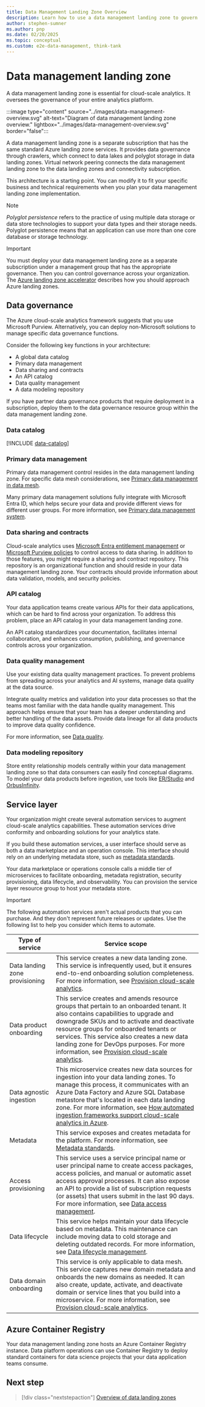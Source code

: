 ```yaml
---
title: Data Management Landing Zone Overview
description: Learn how to use a data management landing zone to govern your analytics platform, including data governance, lifecycle management, and metadata registration.
author: stephen-sumner
ms.author: pnp
ms.date: 02/20/2025
ms.topic: conceptual
ms.custom: e2e-data-management, think-tank
---
```


# Data management landing zone

A data management landing zone is essential for cloud-scale analytics. It oversees the governance of your entire analytics platform.

:::image type="content" source="../images/data-management-overview.svg" alt-text="Diagram of data management landing zone overview." lightbox="../images/data-management-overview.svg" border="false":::

A data management landing zone is a separate subscription that has the same standard Azure landing zone services. It provides data governance through crawlers, which connect to data lakes and polyglot storage in data landing zones. Virtual network peering connects the data management landing zone to the data landing zones and connectivity subscription.

This architecture is a starting point. You can modify it to fit your specific business and technical requirements when you plan your data management landing zone implementation.

> [!NOTE]
> *Polyglot persistence* refers to the practice of using multiple data storage or data store technologies to support your data types and their storage needs. Polyglot persistence means that an application can use more than one core database or storage technology.

> [!IMPORTANT]
> You must deploy your data management landing zone as a separate subscription under a management group that has the appropriate governance. Then you can control governance across your organization. The [Azure landing zone accelerator](../../../ready/landing-zone/index.md#azure-verified-modules-for-platform-landing-zones) describes how you should approach Azure landing zones.

## Data governance

The Azure cloud-scale analytics framework suggests that you use Microsoft Purview. Alternatively, you can deploy non-Microsoft solutions to manage specific data governance functions.

Consider the following key functions in your architecture:

- A global data catalog
- Primary data management
- Data sharing and contracts
- An API catalog
- Data quality management
- A data modeling repository

If you have partner data governance products that require deployment in a subscription, deploy them to the data governance resource group within the data management landing zone.

### Data catalog

[!INCLUDE [data-catalog](../../cloud-scale-analytics/includes/data-catalog.md)]

### Primary data management

Primary data management control resides in the data management landing zone. For specific data mesh considerations, see [Primary data management in data mesh](../../cloud-scale-analytics/architectures/data-mesh-master-data-management.md).

Many primary data management solutions fully integrate with Microsoft Entra ID, which helps secure your data and provide different views for different user groups. For more information, see [Primary data management system](../govern-master-data.md).

### Data sharing and contracts

Cloud-scale analytics uses [Microsoft Entra entitlement management](/entra/id-governance/entitlement-management-overview) or [Microsoft Purview policies](../secure-data-privacy.md) to control access to data sharing. In addition to those features, you might require a sharing and contract repository. This repository is an organizational function and should reside in your data management landing zone. Your contracts should provide information about data validation, models, and security policies.

### API catalog

Your data application teams create various APIs for their data applications, which can be hard to find across your organization. To address this problem, place an API catalog in your data management landing zone.

An API catalog standardizes your documentation, facilitates internal collaboration, and enhances consumption, publishing, and governance controls across your organization.

### Data quality management

Use your existing data quality management practices. To prevent problems from spreading across your analytics and AI systems, manage data quality at the data source.

Integrate quality metrics and validation into your data processes so that the teams most familiar with the data handle quality management. This approach helps ensure that your team has a deeper understanding and better handling of the data assets. Provide data lineage for all data products to improve data quality confidence.

For more information, see [Data quality](../../cloud-scale-analytics/govern-data-quality.md).

### Data modeling repository

Store entity relationship models centrally within your data management landing zone so that data consumers can easily find conceptual diagrams. To model your data products before ingestion, use tools like [ER/Studio](https://erstudio.com/) and [OrbusInfinity](https://www.orbussoftware.com/orbusinfinity).

## Service layer

Your organization might create several automation services to augment cloud-scale analytics capabilities. These automation services drive conformity and onboarding solutions for your analytics state.

If you build these automation services, a user interface should serve as both a data marketplace and an operation console. This interface should rely on an underlying metadata store, such as [metadata standards](../../cloud-scale-analytics/govern-metadata-standards.md).

Your data marketplace or operations console calls a middle tier of microservices to facilitate onboarding, metadata registration, security provisioning, data lifecycle, and observability. You can provision the service layer resource group to host your metadata store.

> [!IMPORTANT]
> The following automation services aren't actual products that you can purchase. And they don't represent future releases or updates. Use the following list to help you consider which items to automate.

| Type of service                        | Service scope                    |
|--------------------------------|-----------------------------------|
| Data landing zone provisioning | This service creates a new data landing zone. This service is infrequently used, but it ensures end-to-end onboarding solution completeness. For more information, see [Provision cloud-scale analytics](../../cloud-scale-analytics/manage-provision-platform.md).                                        |
| Data product onboarding        | This service creates and amends resource groups that pertain to an onboarded tenant. It also contains capabilities to upgrade and downgrade SKUs and to activate and deactivate resource groups for onboarded tenants or services. This service also creates a new data landing zone for DevOps purposes. For more information, see [Provision cloud-scale analytics](../../cloud-scale-analytics/manage-provision-platform.md). |
| Data agnostic ingestion        | This microservice creates new data sources for ingestion into your data landing zones. To manage this process, it communicates with an Azure Data Factory and Azure SQL Database metastore that's located in each data landing zone. For more information, see [How automated ingestion frameworks support cloud-scale analytics in Azure](../best-practices/automated-ingestion-pattern.md). |
| Metadata                       | This service exposes and creates metadata for the platform. For more information, see [Metadata standards](../../cloud-scale-analytics/govern-metadata-standards.md). |
| Access provisioning            | This service uses a service principal name or user principal name to create access packages, access policies, and manual or automatic asset access approval processes. It can also expose an API to provide a list of subscription requests (or assets) that users submit in the last 90 days. For more information, see [Data access management](../../cloud-scale-analytics/secure.md).         |
| Data lifecycle                 | This service helps maintain your data lifecycle based on metadata. This maintenance can include moving data to cold storage and deleting outdated records. For more information, see [Data lifecycle management](../../cloud-scale-analytics/govern-lifecycle.md).                                                                                              |
| Data domain onboarding         | This service is only applicable to data mesh. This service captures new domain metadata and onboards the new domains as needed. It can also create, update, activate, and deactivate domain or service lines that you build into a microservice. For more information, see [Provision cloud-scale analytics](../../cloud-scale-analytics/manage-provision-platform.md). |

## Azure Container Registry

Your data management landing zone hosts an Azure Container Registry instance. Data platform operations can use Container Registry to deploy standard containers for data science projects that your data application teams consume.

## Next step

> [!div class="nextstepaction"]
> [Overview of data landing zones](./data-landing-zone.md)
